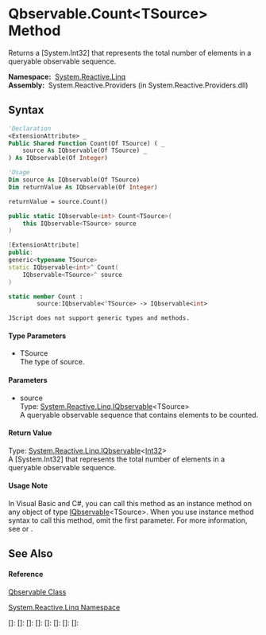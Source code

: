 # Qbservable.Count\<TSource\> Method

Returns a \[System.Int32\] that represents the total number of elements in a queryable observable sequence.

**Namespace:**  [System.Reactive.Linq](System.Reactive.Linq\System.Reactive.Linq.md)  
**Assembly:**  System.Reactive.Providers (in System.Reactive.Providers.dll)

## Syntax

```vb
'Declaration
<ExtensionAttribute> _
Public Shared Function Count(Of TSource) ( _
    source As IQbservable(Of TSource) _
) As IQbservable(Of Integer)
```

```vb
'Usage
Dim source As IQbservable(Of TSource)
Dim returnValue As IQbservable(Of Integer)

returnValue = source.Count()
```

```csharp
public static IQbservable<int> Count<TSource>(
    this IQbservable<TSource> source
)
```

```c++
[ExtensionAttribute]
public:
generic<typename TSource>
static IQbservable<int>^ Count(
    IQbservable<TSource>^ source
)
```

```fsharp
static member Count : 
        source:IQbservable<'TSource> -> IQbservable<int> 
```

```jscript
JScript does not support generic types and methods.
```

#### Type Parameters

- TSource  
  The type of source.

#### Parameters

- source  
  Type: [System.Reactive.Linq.IQbservable](IQbservable\IQbservable(TSource).md)\<TSource\>  
  A queryable observable sequence that contains elements to be counted.

#### Return Value

Type: [System.Reactive.Linq.IQbservable](IQbservable\IQbservable(TSource).md)\<[Int32](https://msdn.microsoft.com/en-us/library/td2s409d)\>  
A \[System.Int32\] that represents the total number of elements in a queryable observable sequence.

#### Usage Note

In Visual Basic and C\#, you can call this method as an instance method on any object of type [IQbservable](IQbservable\IQbservable(TSource).md)\<TSource\>. When you use instance method syntax to call this method, omit the first parameter. For more information, see [](https://msdn.microsoft.com/en-us/library/Bb384936) or [](https://msdn.microsoft.com/en-us/library/Bb383977).

## See Also

#### Reference

[Qbservable Class](Qbservable\Qbservable.md)

[System.Reactive.Linq Namespace](System.Reactive.Linq\System.Reactive.Linq.md)

[]: 
[]: 
[]: 
[]: 
[]: 
[]: 
[]: 
[]: 